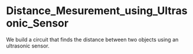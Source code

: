 # Distance_Mesurement_using_Ultrasonic_Sensor
 We build a circuit that finds the distance between two objects using an ultrasonic sensor.
